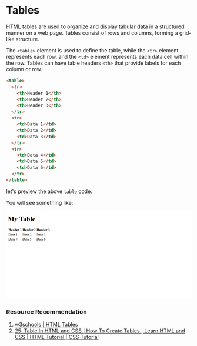 # Tables

HTML tables are used to organize and display tabular data in a structured manner on a web page. Tables consist of rows and columns, forming a grid-like structure.

The `<table>` element is used to define the table, while the `<tr>` element represents each row, and the `<td>` element represents each data cell within the row. Tables can have table headers `<th>` that provide labels for each column or row.

```html
<table>
  <tr>
    <th>Header 1</th>
    <th>Header 2</th>
    <th>Header 3</th>
  </tr>
  <tr>
    <td>Data 1</td>
    <td>Data 2</td>
    <td>Data 3</td>
  </tr>
  <tr>
    <td>Data 4</td>
    <td>Data 5</td>
    <td>Data 6</td>
  </tr>
</table>
```

let's preview the above `table` code.

You will see something like:

![Code Preview](https://raw.githubusercontent.com/Abiey2579/designgriddata/master/learnpath/assets/images/tables-code-preview.jpg)

### Resource Recommendation

1. <a href="https://www.w3schools.com/html/html_tables.asp" target="_blank">w3schools | HTML Tables</a>
2. <a href="https://youtu.be/dK27jWKtJxs">25: Table In HTML and CSS | How To Create Tables | Learn HTML and CSS | HTML Tutorial | CSS Tutorial</a>
